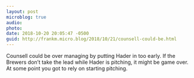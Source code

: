 ```yaml
---
layout: post
microblog: true
audio: 
photo: 
date: 2018-10-20 20:05:47 -0500
guid: http://frankm.micro.blog/2018/10/21/counsell-could-be.html
---
```

Counsell could be over managing by putting Hader in too early. If the Brewers don’t take the lead while Hader is pitching, it might be game over. At some point you got to rely on starting pitching. 
